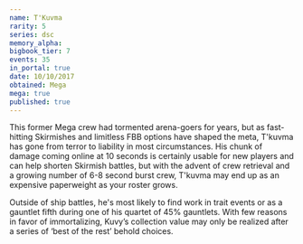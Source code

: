 ```yaml
---
name: T'Kuvma
rarity: 5
series: dsc
memory_alpha:
bigbook_tier: 7
events: 35
in_portal: true
date: 10/10/2017
obtained: Mega
mega: true
published: true
---
```


This former Mega crew had tormented arena-goers for years, but as fast-hitting Skirmishes and limitless FBB options have shaped the meta, T'kuvma has gone from terror to liability in most circumstances. His chunk of damage coming online at 10 seconds is certainly usable for new players and can help shorten Skirmish battles, but with the advent of crew retrieval and a growing number of 6-8 second burst crew, T'kuvma may end up as an expensive paperweight as your roster grows.

Outside of ship battles, he's most likely to find work in trait events or as a gauntlet fifth during one of his quartet of 45% gauntlets. With few reasons in favor of immortalizing, Kuvy’s collection value may only be realized after a series of ‘best of the rest’ behold choices.
